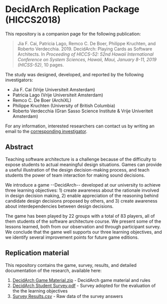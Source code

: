 # DecidArch Replication Package (HICCS2018)
This repository is a companion page for the following publication:
> Jia F. Cai, Patricia Lago, Remco C. De Boer, Philippe Kruchten, and Roberto Verdecchia. 2019. DecidArch: Playing Cards as Software Architects. In *Proceeding of HICCS-52: 52nd Hawaii International Conference on System Sciences, Hawaii, Maui, January 8-11, 2019 (HICSS-52)*, 10 pages.

The study was designed, developed, and reported by the following investigators:
* Jia F. Cai (Vrije Universiteit Amsterdam)
* Patricia Lago (Vrije Universiteit Amsterdam)
* Remco C. De Boer (ArchiXL)
* Philippe Kruchten (University of British Columbia)
* Roberto Verdecchia (Gran Sasso Science Institute & Vrije Univeriteit Amsterdam)

For any information, interested researchers can contact us by writing an email to the [corresponding investigator](mailto:p.lago@vu.nl).

## Abstract
Teaching software architecture is a challenge because of the difficulty to expose students to actual meaningful design situations. Games can provide a useful illustration of the design decision-making process, and teach students the power of team interaction for making sound decisions.

We introduce a game --DecidArch-- developed at our university to achieve three learning objectives: 1) create awareness about the rationale involved in design decision making, 2) enable appreciation of the reasoning behind candidate design decisions proposed by others, and 3) create awareness about interdependencies between design decisions. 

The game has been played by 22 groups with a total of 83 players, all of them students of the software architecture course. We present some of the lessons learned, both from our observation and through participant survey. We conclude that the game well supports our three learning objectives, and we identify several improvement points for future game editions.


## Replication material
This repository contains the game, survey, results, and detailed documentation of the research, available here:
1. [DecidArch Game Material.zip](https://github.com/DecidArch/HICCS2018/blob/master/DecidArch%20Game%20Material.zip) - DecidArch game material and rules
2. [DecidArch Student Survey.pdf](https://github.com/DecidArch/HICCS2018/blob/master/DecidArch%20Student%20Survey.pdf) - Survey adopted for the evaluation of the the learning objectives
3. [Survey Results.csv](https://github.com/DecidArch/HICCS2018/blob/master/Survey%20Results.csv) - Raw data of the survey answers
